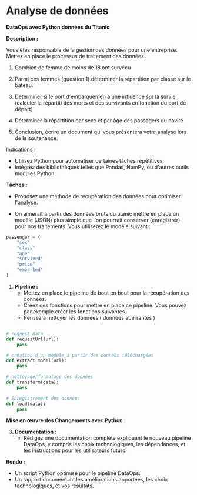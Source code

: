 # Analyse de données

**DataOps avec Python données du Titanic**

**Description :**

Vous êtes responsable de la gestion des données pour une entreprise. Mettez en place le processus de traitement des données.

1. Combien de femme de moins de 18 ont survécu

2. Parmi ces femmes (question 1) déterminer la répartition par classe sur le bateau.

3. Déterminer si le port d'embarquemen a une influence sur la survie (calculer la répartiti  des morts et des survivants en fonction du port de départ)

4. Déterminer la répartition par sexe et par âge des passagers du navire

5. Conclusion, écrire un document qui vous présentera votre analyse lors de la soutenance.

Indications :
- Utilisez Python pour automatiser certaines tâches répétitives.
- Intégrez des bibliothèques telles que Pandas, NumPy, ou d'autres outils modules Python.

**Tâches :**

- Proposez une méthode de récupération des données pour optimiser l'analyse.

- On aimerait à partir des données bruts du titanic mettre en place un modèle (JSON) plus simple que l'on pourrait conserver (enregistrer) pour nos traitements. Vous utiliserez le modèle suivant :

```python
passenger = {
    "sex"
    "class" 
    "age" 
    "survived"
    "price" 
    "embarked"
}
```

1. **Pipeline :**
   - Mettez en place le pipeline de bout en bout pour la récupération des données.
   - Créez des fonctions pour mettre en place ce pipeline. Vous pouvez par exemple créer les fonctions suivantes.
   - Pensez à nettoyer les données ( données aberrantes )

```python

# request data
def requestUrl(url):
    pass

# création d'un modèle à partir des données téléchargées
def extract_model(url):
    pass

# nettoyage/formatage des données
def transform(data):
    pass

# Enregistrement des données
def load(data):
    pass

```

**Mise en œuvre des Changements avec Python :**
  

3. **Documentation :**
   - Rédigez une documentation complète expliquant le nouveau pipeline DataOps, y compris les choix technologiques, les dépendances, et les instructions pour les utilisateurs futurs.

**Rendu :**
- Un script Python optimisé pour le pipeline DataOps.
- Un rapport documentant les améliorations apportées, les choix technologiques, et vos résultats.
